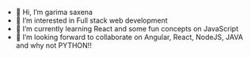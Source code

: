 - 👋 Hi, I’m garima saxena
- 👀 I’m interested in Full stack web development 
- 🌱 I’m currently learning React and some fun concepts on JavaScript
- 💞️ I’m looking forward to collaborate on Angular, React, NodeJS, JAVA and why not PYTHON!!

<!---
garima-saxena-0702/garima-saxena-0702 is a ✨ special ✨ repository because its `README.md` (this file) appears on your GitHub profile.
You can click the Preview link to take a look at your changes.
--->
